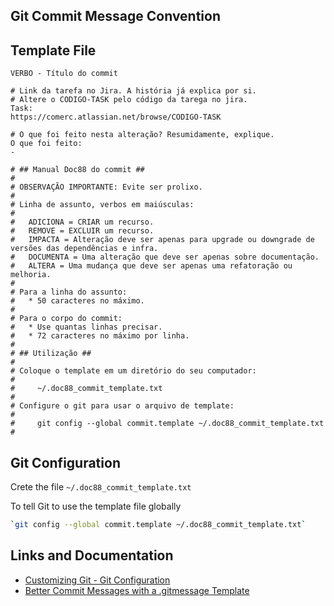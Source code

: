 ## Git Commit Message Convention

## Template File

```
VERBO - Título do commit

# Link da tarefa no Jira. A história já explica por si. 
# Altere o CODIGO-TASK pelo código da tarega no jira.
Task: 
https://comerc.atlassian.net/browse/CODIGO-TASK

# O que foi feito nesta alteração? Resumidamente, explique.
O que foi feito:
- 

# ## Manual Doc88 do commit ##
# 
# OBSERVAÇÃO IMPORTANTE: Evite ser prolixo.
#
# Linha de assunto, verbos em maiúsculas:
#
#   ADICIONA = CRIAR um recurso.
#   REMOVE = EXCLUIR um recurso.
#   IMPACTA = Alteração deve ser apenas para upgrade ou downgrade de versões das dependências e infra.
#   DOCUMENTA = Uma alteração que deve ser apenas sobre documentação.
#   ALTERA = Uma mudança que deve ser apenas uma refatoração ou melhoria.
#
# Para a linha do assunto:
#   * 50 caracteres no máximo.
#
# Para o corpo do commit:
#   * Use quantas linhas precisar.
#   * 72 caracteres no máximo por linha.
#
# ## Utilização ##
#
# Coloque o template em um diretório do seu computador:
#
#     ~/.doc88_commit_template.txt
#
# Configure o git para usar o arquivo de template:
#
#     git config --global commit.template ~/.doc88_commit_template.txt
#
```

## Git Configuration

Crete the file `~/.doc88_commit_template.txt`

To tell Git to use the template file globally

```bash
`git config --global commit.template ~/.doc88_commit_template.txt`
```

## Links and Documentation

- [Customizing Git - Git Configuration](https://git-scm.com/book/en/v2/Customizing-Git-Git-Configuration)
- [Better Commit Messages with a .gitmessage Template](https://thoughtbot.com/blog/better-commit-messages-with-a-gitmessage-template)